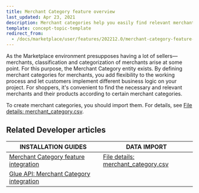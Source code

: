 ```yaml
---
title: Merchant Category feature overview
last_updated: Apr 23, 2021
description: Merchant categories help you easily find relevant merchants.
template: concept-topic-template
redirect_from:
  - /docs/marketplace/user/features/202212.0/merchant-category-feature-overview.html
---
```


As the Marketplace environment presupposes having a lot of sellers—merchants, classification and categorization of merchants arise at some point. For this purpose, the Merchant Category entity exists. By defining merchant categories for merchants, you add flexibility to the working process and let customers implement different business logic on your project.
For shoppers, it's convenient to find the necessary and relevant merchants and their products according to certain merchant categories.

To create merchant categories, you should import them. For details, see [File details: merchant_category.csv](/docs/pbc/all/merchant-management/{{page.version}}/marketplace/import-data/file-details-merchant-category.csv.html).

## Related Developer articles

| INSTALLATION GUIDES | DATA IMPORT |
|---|---|
| [Merchant Category feature integration](/docs/pbc/all/merchant-management/{{page.version}}/marketplace/install-and-upgrade/install-features/install-the-merchant-category-feature.html)    |[File details: merchant_category.csv](/docs/pbc/all/merchant-management/{{page.version}}/marketplace/import-data/file-details-merchant-category.csv.html)  |
| [Glue API: Merchant Category integration](/docs/pbc/all/merchant-management/{{page.version}}/marketplace/install-and-upgrade/install-the-merchant-category-glue-api.html) |  |  
